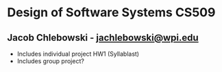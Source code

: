 # Design of Software Systems CS509
## Jacob Chlebowski - jachlebowski@wpi.edu

- Includes individual project HW1 (Syllablast)
- Includes group project?